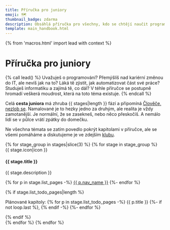 ```yaml
---
title: Příručka pro juniory
emoji: 🗺️
thumbnail_badge: zdarma
description: Obsáhlá příručka pro všechny, kdo se chtějí naučit programovat a najít si práci v oboru.
template: main_handbook.html
---
```


{% from 'macros.html' import lead with context %}

# Příručka pro juniory

{% call lead() %}
  Uvažuješ o programování?
  Přemýšlíš nad kariérní změnou do IT, ale nevíš jak na to?
  Láká tě zjistit, jak automatizovat část své práce?
  Studuješ informatiku a zajímá tě, co dál?
  V téhle příručce se postupně hromadí veškerá moudrost, která na toto téma existuje.
{% endcall %}

Celá **cesta juniora** má zhruba {{ stages|length }} fází a připomíná [Člověče, nezlob se](https://cs.wikipedia.org/wiki/%C4%8Clov%C4%9B%C4%8De%2C_nezlob_se!).
Namalované je to hezky jedno za druhým, ale realita je vždy zamotanější.
Je normální, že se zasekneš, nebo něco přeskočíš.
A nemálo lidí se v půlce vrátí zpátky do domečku.

Ne všechna témata se zatím povedlo pokrýt kapitolami v příručce, ale se všemi pomáháme a diskutujeme je ve zdejším [klubu](../club.md).

<div class="stage-cards">
{% for stage_group in stages|slice(3) %}
  <!-- stage group {{ loop.index }} -->
  {% for stage in stage_group %}
  <div class="stage-card">
    <div class="stage-card-row">
      <div class="stage-card-media">
        <div class="stage-card-icon">{{ stage.icon|icon }}</div>
      </div>
      <div class="stage-card-body">
        <h4 class="stage-card-title">{{ stage.title }}</h4>
        <p class="stage-card-description">
          {{ stage.description }}
        </p>
        <p class="stage-card-pages">
          {% for p in stage.list_pages -%}
            <a href="{{ pages|docs_url(p.src_uri)|url }}">{{ p.nav_name }}</a>
          {%- endfor %}
        </p>
        {% if stage.list_todo_pages|length %}
        <p class="stage-card-todo-pages">
          Plánované kapitoly:
          {% for p in stage.list_todo_pages -%}
            {{ p.title }}
            {%- if not loop.last %}, {% endif -%}
          {%- endfor %}
        </p>
        {% endif %}
      </div>
    </div>
  </div>
  {% endfor %}
{% endfor %}
</div>

<!-- {#

Na základě reálných zkušeností mnohých začátečníků jsme v [klubu](../club.md) sestavili **osvědčenou cestu juniora**, která má deset fází. Možná existují i jiné cesty, ale tato **úspěšně zafungovala pro spoustu různých lidí**, a proto ji lze obecně doporučit.

**Ujasni si, co už umíš a co je tvým cílem.** Jednak ti to pomůže uvědomit si, co tě ještě čeká a co nesmíš vynechat, jednak zjistíš, které části příručky pro tebe budou nejpřínosnější.

Pokud o IT teprve přemýšlíš (fáze 0), budou pro tebe zajímavé jiné rady, než pokud už máš za sebou nějaký kurz (fáze 2 až 3). A jestli tě programování zajímá proto, že chceš automatizovat zalévání rajčat na zahradě (fáze 3), nemusí tě zajímat kapitoly o shánění práce v oboru (fáze 4 až 10).

## Tempo

neda se smichat intenzivni a pozvolna zmena, mit to jako dve ruzne cesty, nevedi vubec jak dlouho to muze trvat, co je neni normalni, jake jsou tam milniky

## Jak funguje tato příručka

- Kdo ji píše
- Proč ji píše
- message na úvodní stránce příručky - články versus content, dnes už nikdo content nedělá, chtějí to spláchnout clankem, ne udržovat nějaké informace (Czechitas, Engeto)

fáze https://discord.com/channels/769966886598737931/788826407412170752/904981964208087070

nela https://github.com/NelliaS/development-timeline

https://www.freecodecamp.org/news/what-is-web-development-how-to-become-a-web-developer-career-path/

https://twitter.com/jzunigacoayla/status/1380694681911226373

https://blog.lewagon.com/skills/programming-language-to-learn/

https://roadmap.sh/

https://codeburst.io/the-2018-web-developer-roadmap-826b1b806e8d

https://twitter.com/ladybugpodcast/status/1247051343212281856

Front-end Developer Handbook 2019
https://frontendmasters.com/guides/front-end-handbook/2019/

How to Learn to Code & Get a Developer Job [Full Book]
https://www.freecodecamp.org/news/learn-to-code-book/#500-word-executive-summary

https://learntocodewith.me/

https://www.pythondiscord.com/resources/

--- https://discord.com/channels/769966886598737931/788826407412170752/904981964208087070
**Fáze juniora.**

Skoro u každýho kroku je možno se zaseknout a nepřejít dál.
Každej krok má svoje úskalí.

0️⃣ **občas mě něco jako učit se programovat napadne**
úskalí: nezačnu nebo začnu, ale první zkušenost je špatná

1️⃣ **nezávazně zkouším všechno možné nebo začínám s jednou věcí, o které si myslím, že ji chci dělat**
úskalí: nemůžu se rozhodnout mezi technologiemi či oblastmi

2️⃣ **učím se samostatně / v kurzu to, co si myslím, že chci dělat**
úskalí: sám nevím kam až / kurz zas nemusí být dostatečný nebo kvalitní / nedaří se mi najít si dost času se tomu věnovat

3️⃣ **pracuju na projektech**
úskalí: nevím jak začít / nevím jaký projekt / nedám projekt (ani průběžně) ke zhodnocení / špatně odhadnutý rozsah projektu

4️⃣ **připravuju se na hledání práce (CV apod.)**
úskalí: neodvažuju se do téhle fáze přejít, nevím co se v IT očekává nebo dokonce nemám moc zkušeností s prací celkově / neumím sám sebe „prodávat“, mám problém napsat pozitiva do CV

5️⃣ **hledám práci**
úskalí: nemám dostatečnou výdrž / nemám dostatečnou finanční rezervu / odradí mě první neúspěchy / vezmu cokoli i když je to něco jiného, než jsem chtěl dělat (někdy ok, někdy problém)

6️⃣ **mám nalezenou/domluvenou práci a nastupuju v budoucnu**
úskalí: nezačnu se vůbec sám učit technologii, kterou ve firmě používají  nebo to s tím naopak místo odpočinku přeženu

7️⃣ **zkušební doba v první práci**
úskalí: málo se ptám seniora a tím se málo učím / není k dispozici senior / zůstanu ve firmě i když je to tam zjevně špatný

8️⃣ **pracuju (po zkušební době)**
úskalí: přestanu se rozvíjet a učit, nedostávám pokročilejší úkoly

9️⃣ **mám 1-2 roky praxe**
úskalí: to co v 8️⃣ + neřeknu si o větší peníze, přestože mám na trhu o dost vyšší cenu než na začátku

🔟 už nejsem „junior“
---


--- https://discord.com/channels/769966886598737931/788832177135026197/894840146845925427
https://www.codecademy.com/resources/docs

Blog post k tomu https://www.codecademy.com/resources/blog/introducing-docs/

Samozřejmě jsou jiné existující zdroje, ale tady je to hodně stručně, takže to začátečníci asi ocení.
---


--- https://discord.com/channels/769966886598737931/788832177135026197/1061972910488703036
Spíše motivační četba, ale pěkný článek. Něco jako příručka junior.guru ale od freeCodeCamp 🙂
https://www.freecodecamp.org/news/learn-to-code-book/#500-word-executive-summary
---


--- https://discord.com/channels/769966886598737931/788826407412170752/1055146186413187102
Doufal jsem, že sem taky budu moct jednou napsat, že jsem konečně v klubu a našel jsem práci. A stalo se to ! Od února se budu podílet na softwaru v automobilech v Pythonu. 🤩

Od začátku utekly dva roky, kolik jsem oslovil firem přesně nevím, ale mohlo to být kolem dvaceti. Hlavně bych ale chtěl říct, že na začátku není důležité někam spěchat - což se mi také stalo. Pak jsem si uvědomil, že stihnout to za pár měsíců souběžně s prací a rodinou je blbost. A tak jsem v klidnějším tempu pokračoval k cíli.

Pár slov a odkazů k cestě, na začátku za mě nejlepší start na https://www.umimeinformatiku.cz/programovani-v-pythonu , to mi pomohlo nejvíc a je to hlavně zábavnou formou příkladů. Pak jsem si vybral projekt od https://www.techwithtim.net/ , který má super tutorialy na Youtube a zakončil jsem to projektem s Corey Schafer také na Youtube, nicméně ty už jsou pro pokročilejší.

U pohovoru také dost pomohl GitHub, který doporučuji si založit hned první den. Jednak mě motivoval ten kalendář příspěvků udělat něco pokud možno alespoň každý druhý den. A poté je vidět jak dlouho už se člověk tématem zabývá. 🙂

Hodně zdaru, sil a velký dík Honzovi, že to tu založil a spravuje <:dk:842727526736068609> 🥳
---


--- https://discord.com/channels/769966886598737931/788826407412170752/1054800375703683113
Níže založím vlákno s malým shrnutím mého hledání práce, které jsem teď završil přijetím nabídky na pozici Java vývojáře s nástupem v únoru. Přidám pár postřehů o tom, co bych udělal stejně/jinak, kdybych si znovu hledal práci. Taky zmíním jména pár firem, které na mě působily velmi dobře, nebo naopak velmi špatně, a proč. Celé je to založené na mých zkušenostech podpořenými zkušenostmi z práce v IT recruitmentu. Takže všechno můj názor, i když to místy napíšu jako “poučku s absolutní pravdou” nebo tak něco 🙂
---




#} -->
